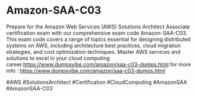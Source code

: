 # Amazon-SAA-C03
Prepare for the Amazon Web Services (AWS) Solutions Architect Associate certification exam with our comprehensive exam code Amazon-SAA-C03. 
This exam code covers a range of topics essential for designing distributed systems on AWS, including architecture best practices, cloud migration strategies, and cost optimization techniques. 
Master AWS services and solutions to excel in your cloud computing career.https://www.dumpsvibe.com/amazon/saa-c03-dumps.html
for more info : https://www.dumpsvibe.com/amazon/saa-c03-dumps.html

#AWS #SolutionsArchitect #Certification #CloudComputing #AmazonSAA #AmazonSAA-C03

